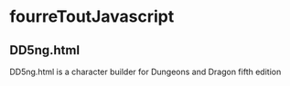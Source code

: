 # fourreToutJavascript

## DD5ng.html

DD5ng.html is a character builder for Dungeons and Dragon fifth edition
